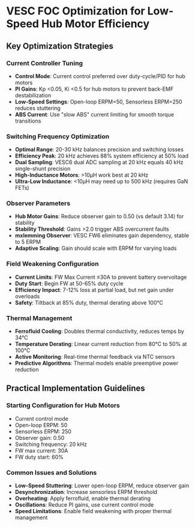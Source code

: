 # VESC FOC Optimization for Low-Speed Hub Motor Efficiency

## Key Optimization Strategies

### Current Controller Tuning
- **Control Mode**: Current control preferred over duty-cycle/PID for hub motors
- **PI Gains**: Kp <0.05, Ki <0.5 for hub motors to prevent back-EMF destabilization
- **Low-Speed Settings**: Open-loop ERPM=50, Sensorless ERPM=250 reduces stuttering
- **ABS Current**: Use "slow ABS" current limiting for smooth torque transitions

### Switching Frequency Optimization
- **Optimal Range**: 20-30 kHz balances precision and switching losses
- **Efficiency Peak**: 20 kHz achieves 88% system efficiency at 50% load
- **Dual Sampling**: VESC6 dual ADC sampling at 20 kHz equals 40 kHz single-shunt precision
- **High-Inductance Motors**: >10µH work best at 20 kHz
- **Ultra-Low Inductance**: <10µH may need up to 500 kHz (requires GaN FETs)

### Observer Parameters
- **Hub Motor Gains**: Reduce observer gain to 0.50 (vs default 3.14) for stability
- **Stability Threshold**: Gains >2.0 trigger ABS overcurrent faults
- **mxlemming Observer**: VESC FW6 eliminates gain dependency, stable to 5 ERPM
- **Adaptive Scaling**: Gain should scale with ERPM for varying loads

### Field Weakening Configuration
- **Current Limits**: FW Max Current ≤30A to prevent battery overvoltage
- **Duty Start**: Begin FW at 50-65% duty cycle
- **Efficiency Impact**: 7-12% loss at partial load, but net gain under overloads
- **Safety**: Tiltback at 85% duty, thermal derating above 100°C

### Thermal Management
- **Ferrofluid Cooling**: Doubles thermal conductivity, reduces temps by 34°C
- **Temperature Derating**: Linear current reduction from 80°C to 50% at 100°C
- **Active Monitoring**: Real-time thermal feedback via NTC sensors
- **Predictive Algorithms**: Thermal models enable preemptive power reduction

## Practical Implementation Guidelines

### Starting Configuration for Hub Motors
- Current control mode
- Open-loop ERPM: 50
- Sensorless ERPM: 250
- Observer gain: 0.50
- Switching frequency: 20 kHz
- FW max current: 30A
- FW duty start: 60%

### Common Issues and Solutions
- **Low-Speed Stuttering**: Lower open-loop ERPM, reduce observer gain
- **Desynchronization**: Increase sensorless ERPM threshold
- **Overheating**: Apply ferrofluid, enable thermal derating
- **Oscillations**: Reduce PI gains, use current control mode
- **Speed Limitations**: Enable field weakening with proper thermal management